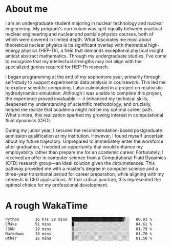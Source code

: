 # About me

I am an undergraduate student majoring in nuclear technology and nuclear engineering. My program's curriculum was split equally between practical nuclear engineering and nuclear and particle physics courses, both of which were covered in limited depth. What fascinates me most about theoretical nuclear physics is its significant overlap with theoretical high-energy physics (HEP-Th), a field that demands exceptional physical insight amidst abstract mathematics. Through my undergraduate studies, I've come to recognize that my intellectual strengths may not align with the specialized genius required for HEP-Th research.

I began programming at the end of my sophomore year, primarily through self-study to support experimental data analysis in coursework. This led me to explore scientific computing. I also culminated in a project on relativistic hydrodynamics simulation. Although I was unable to complete this project, the experience proved invaluable — it enhanced my technical skills, deepened my understanding of scientific methodology, and crucially, helped me realize that academia might not be my optimal career path. What's more, this realization sparked my growing interest in computational fluid dynamics (CFD).

During my junior year, I secured the recommendation-based postgraduate admission qualification at my institution. However, I found myself uncertain about my future trajectory. Unprepared to immediately enter the workforce after graduation, I needed an opportunity that would enhance my employability rather than prepare me for an academic career. Fortunately, I received an offer in computer science from a Computational Fluid Dynamics (CFD) research group—an ideal solution given the circumstances. This pathway provided me with a master's degree in computer science and a three-year transitional period for career preparation, while aligning with my interests in CFD applications. At that critical juncture, this represented the optimal choice for my professional development.

# A rough WakaTime

<!--START_SECTION:waka-->

```txt
Python       16 hrs 39 mins  ██████████████████████▓░░   90.03 %
CMake        51 mins         █░░░░░░░░░░░░░░░░░░░░░░░░   04.61 %
JSON         19 mins         ▒░░░░░░░░░░░░░░░░░░░░░░░░   01.79 %
Markdown     18 mins         ▒░░░░░░░░░░░░░░░░░░░░░░░░   01.70 %
Other        16 mins         ▒░░░░░░░░░░░░░░░░░░░░░░░░   01.50 %
```

<!--END_SECTION:waka-->
